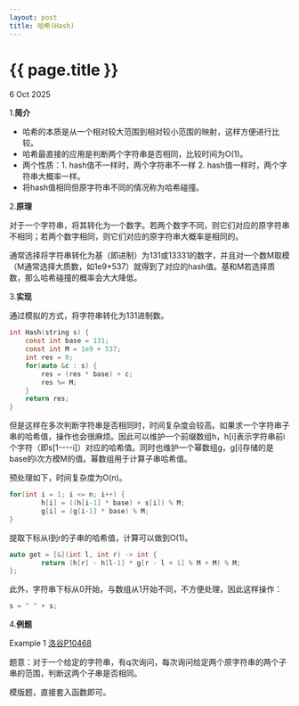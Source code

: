 ```yaml
---
layout: post
title: 哈希(Hash) 
---
```


{{ page.title }}
================
<p class="meta">6 Oct 2025</p>

1.**简介**

- 哈希的本质是从一个相对较大范围到相对较小范围的映射，这样方便进行比较。
- 哈希最直接的应用是判断两个字符串是否相同，比较时间为O(1)。
- 两个性质：1. hash值不一样时，两个字符串不一样   2. hash值一样时，两个字符串大概率一样。
- 将hash值相同但原字符串不同的情况称为哈希碰撞。

2.**原理**

对于一个字符串，将其转化为一个数字。若两个数字不同，则它们对应的原字符串不相同；若两个数字相同，则它们对应的原字符串大概率是相同的。

通常选择将字符串转化为基（即进制）为131或13331的数字，并且对一个数M取模（M通常选择大质数，如1e9+537）就得到了对应的hash值。基和M若选择质数，那么哈希碰撞的概率会大大降低。

3.**实现**

通过模拟的方式，将字符串转化为131进制数。

```c
int Hash(string s) {
	const int base = 131;
	const int M = 1e9 + 537;
	int res = 0;
	for(auto &c : s) {
		res = (res * base) + c;
		res %= M;
	}
	return res;
}
```

但是这样在多次判断字符串是否相同时，时间复杂度会较高。如果求一个字符串子串的哈希值，操作也会很麻烦。因此可以维护一个前缀数组h，h[i]表示字符串前i个字符（即s[1----i]）对应的哈希值。同时也维护一个幂数组g，g[i]存储的是base的i次方模M的值。幂数组用于计算子串哈希值。

预处理如下，时间复杂度为O(n)。

```c
for(int i = 1; i <= n; i++) {
		h[i] = ((h[i-1] * base) + s[i]) % M;
		g[i] = (g[i-1] * base) % M;
}
```

提取下标从l到r的子串的哈希值，计算可以做到O(1)。

```c
auto get = [&](int l, int r) -> int {
		return (h[r] - h[l-1] * g[r - l + 1] % M + M) % M;
};
```

此外，字符串下标从0开始，与数组从1开始不同，不方便处理，因此这样操作：

```c
s = " " + s;
```

4.**例题**

Example 1 [洛谷P10468](https://www.luogu.com.cn/problem/P10468)

题意：对于一个给定的字符串，有q次询问，每次询问给定两个原字符串的两个子串的范围，判断这两个子串是否相同。

模版题，直接套入函数即可。
